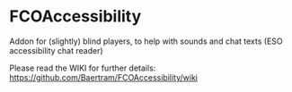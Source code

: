 # FCOAccessibility
Addon for (slightly) blind players, to help with sounds and chat texts (ESO accessibility chat reader)

Please read the WIKI for further details:
https://github.com/Baertram/FCOAccessibility/wiki
